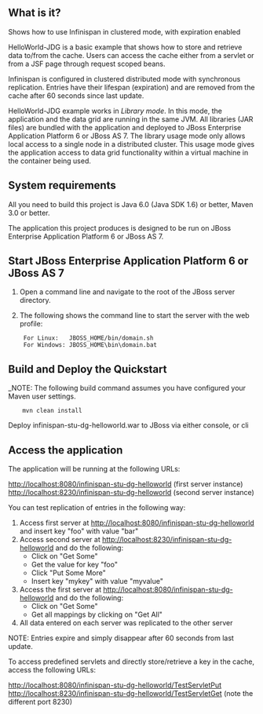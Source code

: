 What is it?
-----------

Shows how to use Infinispan in clustered mode, with expiration enabled

HelloWorld-JDG is a basic example that shows how to store and retrieve data to/from the cache. Users can access the cache
either from a servlet or from a JSF page through request scoped beans.

Infinispan is configured in clustered distributed mode with synchronous replication. Entries have their lifespan (expiration)
and are removed from the cache after 60 seconds since last update.

HelloWorld-JDG example works in _Library mode_. In this mode, the application and the data grid are running in the same
JVM. All libraries (JAR files) are bundled with the application and deployed to JBoss Enterprise Application Platform 6
or JBoss AS 7.  The library usage mode only allows local access to a single node in a distributed cluster. This usage
mode gives the application access to data grid functionality within a virtual machine in the container being used.


System requirements
-------------------

All you need to build this project is Java 6.0 (Java SDK 1.6) or better, Maven 3.0 or better.

The application this project produces is designed to be run on JBoss Enterprise Application Platform 6 or JBoss AS 7. 


Start JBoss Enterprise Application Platform 6 or JBoss AS 7
-----------------------------------------------------------

1. Open a command line and navigate to the root of the JBoss server directory.
2. The following shows the command line to start the server with the web profile:

        For Linux:   JBOSS_HOME/bin/domain.sh
        For Windows: JBOSS_HOME\bin\domain.bat

 
Build and Deploy the Quickstart
-------------------------------

_NOTE: The following build command assumes you have configured your Maven user settings. 

        mvn clean install

Deploy infinispan-stu-dg-helloworld.war to JBoss via either console, or cli


Access the application 
----------------------

The application will be running at the following URLs:

   <http://localhost:8080/infinispan-stu-dg-helloworld>  (first server instance)
   <http://localhost:8230/infinispan-stu-dg-helloworld>  (second server instance)

You can test replication of entries in the following way:

1. Access first server at <http://localhost:8080/infinispan-stu-dg-helloworld> and insert key "foo" with value "bar"
2. Access second server at <http://localhost:8230/infinispan-stu-dg-helloworld> and do the following:
   * Click on "Get Some"
   * Get the value for key "foo"
   * Click "Put Some More"
   * Insert key "mykey" with value "myvalue"
3. Access the first server at <http://localhost:8080/infinispan-stu-dg-helloworld> and do the following:
   * Click on "Get Some"
   * Get all mappings by clicking on "Get All"
4. All data entered on each server was replicated to the other server

NOTE: Entries expire and simply disappear after 60 seconds from last update.

To access predefined servlets and directly store/retrieve a key in the cache, access the following URLs:

<http://localhost:8080/infinispan-stu-dg-helloworld/TestServletPut>
<http://localhost:8230/infinispan-stu-dg-helloworld/TestServletGet>  (note the different port 8230)


